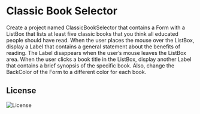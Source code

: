 # Classic Book Selector
Create a project named ClassicBookSelector that contains a Form with a ListBox that lists at least five classic books that you think all educated people should have read. When the user places the mouse over the ListBox, display a Label that contains a general statement about the benefits of reading. The Label disappears when the user’s mouse leaves the ListBox area. When the user clicks a book title in the ListBox, display another Label that contains a brief synopsis of the specific book. Also, change the BackColor of the Form to a different color for each book.

## License
![License](LICENSE)
